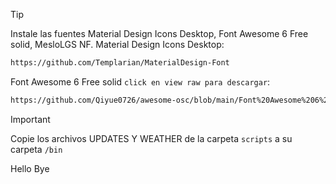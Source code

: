 > [!TIP]
> Instale las fuentes Material Design Icons Desktop,
> Font Awesome 6 Free solid,
> MesloLGS NF.
Material Design Icons Desktop:
```sh
https://github.com/Templarian/MaterialDesign-Font
```
Font Awesome 6 Free solid `click en view raw para descargar`:
```sh
https://github.com/Qiyue0726/awesome-osc/blob/main/Font%20Awesome%206%20Free-Solid-900.otf
```
> [!IMPORTANT]
> Copie los archivos UPDATES Y WEATHER de la carpeta `scripts` a su carpeta `/bin`

Hello
Bye
